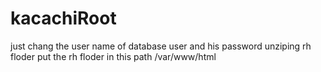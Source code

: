 # kacachiRoot

just chang the user name of database user and his password
unziping rh floder
put the rh floder in this path /var/www/html
